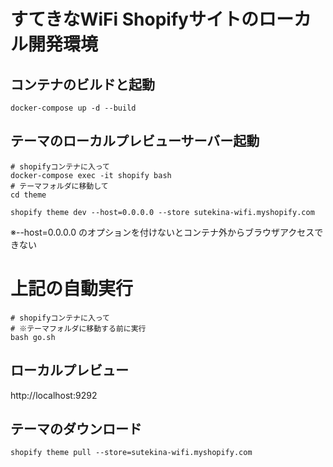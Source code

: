 # すてきなWiFi Shopifyサイトのローカル開発環境

## コンテナのビルドと起動

```
docker-compose up -d --build
```

## テーマのローカルプレビューサーバー起動

```
# shopifyコンテナに入って
docker-compose exec -it shopify bash
# テーマフォルダに移動して
cd theme

shopify theme dev --host=0.0.0.0 --store sutekina-wifi.myshopify.com
```
※--host=0.0.0.0 のオプションを付けないとコンテナ外からブラウザアクセスできない

# 上記の自動実行
```
# shopifyコンテナに入って
# ※テーマフォルダに移動する前に実行
bash go.sh
```

## ローカルプレビュー
http://localhost:9292


## テーマのダウンロード
```
shopify theme pull --store=sutekina-wifi.myshopify.com
```